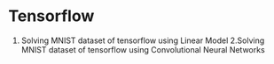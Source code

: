 # Tensorflow
1. Solving MNIST dataset of tensorflow using Linear Model
2.Solving MNIST dataset of tensorflow using Convolutional Neural Networks
